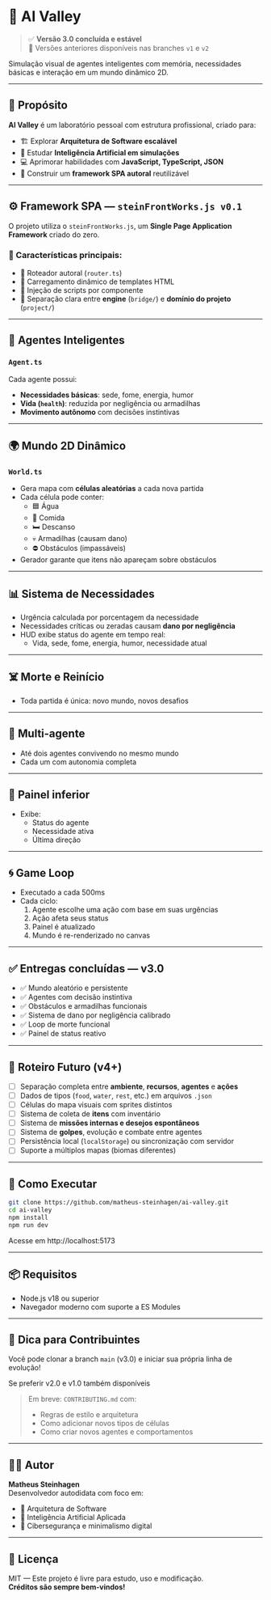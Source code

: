 # 🧠 AI Valley

> ✅ **Versão 3.0 concluída e estável**  
> 🧪 Versões anteriores disponíveis nas branches `v1` e `v2`

Simulação visual de agentes inteligentes com memória, necessidades básicas e interação em um mundo dinâmico 2D.

---

## 🎯 Propósito

**AI Valley** é um laboratório pessoal com estrutura profissional, criado para:

- 🏗️ Explorar **Arquitetura de Software escalável**
- 🧠 Estudar **Inteligência Artificial em simulações**
- 💻 Aprimorar habilidades com **JavaScript, TypeScript, JSON**
- 🔁 Construir um **framework SPA autoral** reutilizável

---

## ⚙️ Framework SPA — `steinFrontWorks.js v0.1`

O projeto utiliza o `steinFrontWorks.js`, um **Single Page Application Framework** criado do zero.

### 🔧 Características principais:
- 🚦 Roteador autoral (`router.ts`)
- 🧩 Carregamento dinâmico de templates HTML
- 🔁 Injeção de scripts por componente
- 📁 Separação clara entre **engine** (`bridge/`) e **domínio do projeto** (`project/`)

---

## 🧠 Agentes Inteligentes

### `Agent.ts`

Cada agente possui:

- **Necessidades básicas**: sede, fome, energia, humor
- **Vida (`health`)**: reduzida por negligência ou armadilhas
- **Movimento autônomo** com decisões instintivas

---

## 🌍 Mundo 2D Dinâmico

### `World.ts`

- Gera mapa com **células aleatórias** a cada nova partida
- Cada célula pode conter:
  - 🟦 Água
  - 🍎 Comida
  - 🛏️ Descanso
  - 💀 Armadilhas (causam dano)
  - ⛔ Obstáculos (impassáveis)
- Gerador garante que itens não apareçam sobre obstáculos

---

## 📊 Sistema de Necessidades

- Urgência calculada por porcentagem da necessidade
- Necessidades críticas ou zeradas causam **dano por negligência**
- HUD exibe status do agente em tempo real:
  - Vida, sede, fome, energia, humor, necessidade atual

---

## ☠️ Morte e Reinício

- Toda partida é única: novo mundo, novos desafios

---

## 👥 Multi-agente

- Até dois agentes convivendo no mesmo mundo
- Cada um com autonomia completa

---

## 🧪 Painel inferior

- Exibe:
  - Status do agente
  - Necessidade ativa
  - Última direção

---

## 🌀 Game Loop

- Executado a cada 500ms
- Cada ciclo:
  1. Agente escolhe uma ação com base em suas urgências
  2. Ação afeta seus status
  3. Painel é atualizado
  4. Mundo é re-renderizado no canvas

---

## ✅ Entregas concluídas — v3.0

- ✅ Mundo aleatório e persistente
- ✅ Agentes com decisão instintiva
- ✅ Obstáculos e armadilhas funcionais
- ✅ Sistema de dano por negligência calibrado
- ✅ Loop de morte funcional
- ✅ Painel de status reativo

---

## 🧭 Roteiro Futuro (v4+)

- [ ] Separação completa entre **ambiente**, **recursos**, **agentes** e **ações**
- [ ] Dados de tipos (`food`, `water`, `rest`, etc.) em arquivos `.json`
- [ ] Células do mapa visuais com sprites distintos
- [ ] Sistema de coleta de **itens** com inventário
- [ ] Sistema de **missões internas e desejos espontâneos**
- [ ] Sistema de **golpes**, evolução e combate entre agentes
- [ ] Persistência local (`localStorage`) ou sincronização com servidor
- [ ] Suporte a múltiplos mapas (biomas diferentes)

---

## 🚀 Como Executar

```bash
git clone https://github.com/matheus-steinhagen/ai-valley.git
cd ai-valley
npm install
npm run dev
```
Acesse em http://localhost:5173

---

## 📦 Requisitos

- Node.js v18 ou superior
- Navegador moderno com suporte a ES Modules

---

## 🧠 Dica para Contribuintes

Você pode clonar a branch `main` (v3.0) e iniciar sua própria linha de evolução!

Se preferir v2.0 e v1.0 também disponíveis

> Em breve: `CONTRIBUTING.md` com:
> - Regras de estilo e arquitetura
> - Como adicionar novos tipos de células
> - Como criar novos agentes e comportamentos

---

## 👨‍💻 Autor

**Matheus Steinhagen**  
Desenvolvedor autodidata com foco em:

- 🧱 Arquitetura de Software
- 🧠 Inteligência Artificial Aplicada
- 🔐 Cibersegurança e minimalismo digital

---

## 📄 Licença

MIT — Este projeto é livre para estudo, uso e modificação.  
**Créditos são sempre bem-vindos!**
